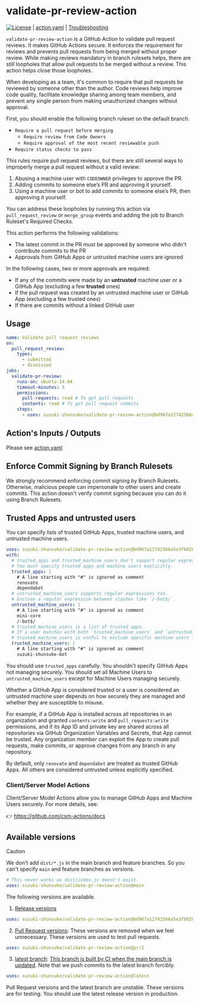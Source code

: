 # validate-pr-review-action

[![License](http://img.shields.io/badge/license-mit-blue.svg?style=flat-square)](https://raw.githubusercontent.com/suzuki-shunsuke/validate-pr-review-action/main/LICENSE) | [action.yaml](action.yaml) | [Troubleshooting](docs/trouble-shooting.md)

`validate-pr-review-action` is a GitHub Action to validate pull request reviews.
It makes GitHub Actions secure.
It enforces the requirement for reviews and prevents pull requests from being merged without proper review.
While making reviews mandatory in branch rulesets helps, there are still loopholes that allow pull requests to be merged without a review.
This action helps close those loopholes.

When developing as a team, it's common to require that pull requests be reviewed by someone other than the author.
Code reviews help improve code quality, facilitate knowledge sharing among team members, and prevent any single person from making unauthorized changes without approval.

First, you should enable the following branch ruleset on the default branch.

- `Require a pull request before merging`
  - `Require review from Code Owners`
  - `Require approval of the most recent reviewable push`
- `Require status checks to pass`

This rules require pull request reviews, but there are still several ways to improperly merge a pull request without a valid review:

1. Abusing a machine user with `CODEOWNER` privileges to approve the PR.
2. Adding commits to someone else’s PR and approving it yourself.
3. Using a machine user or bot to add commits to someone else’s PR, then approving it yourself.

You can address these loopholes by running this action via `pull_request_review` or `merge_group` events and adding the job to Branch Ruleset's Required Checks.

This action performs the following validations:

- The latest commit in the PR must be approved by someone who didn't contribute commits to the PR
- Approvals from GitHub Apps or untrusted machine users are ignored

In the following cases, two or more approvals are required:

- If any of the commits were made by an **untrusted** machine user or a GitHub App (excluding a few **trusted** ones)
- If the pull request was created by an untrusted machine user or GitHub App (excluding a few trusted ones)
- If there are commits without a linked GitHub user

## Usage

```yaml
name: Validate pull request reviews
on:
  pull_request_review:
    types:
      - submitted
      - dismissed
jobs:
  validate-pr-review:
    runs-on: ubuntu-24.04
    timeout-minutes: 5
    permissions:
      pull-requests: read # To get pull requests
      contents: read # To get pull request commits
    steps:
      - uses: suzuki-shunsuke/validate-pr-review-action@bd967a12742566a5e3fb02878e4e2447da68f72e # v0.0.4
```

## Action's Inputs / Outputs

Please see [action.yaml](action.yaml)

## Enforce Commit Signing by Branch Rulesets

We strongly recommend enforcing commit signing by Branch Rulesets.
Otherwise, malicious people can impersonate to other users and create commits.
This action doesn't verify commit signing because you can do it using Branch Rulesets.

## Trusted Apps and untrusted users

You can specify lists of trusted GitHub Apps, trusted machine users, and untrusted machine users.

```yaml
uses: suzuki-shunsuke/validate-pr-review-action@bd967a12742566a5e3fb02878e4e2447da68f72e # v0.0.4
with:
  # trusted_apps and trusted_machine_users don't support regular expressions.
  # You must specify trusted apps and machine users explicitly.
  trusted_apps: |
    # A line starting with "#" is ignored as comment
    renovate
    dependabot
  # untrusted_machine_users supports regular expressions too.
  # Enclose a regular expression between slashes like `/-bot$/`.
  untrusted_machine_users: |
    # A line starting with "#" is ignored as comment
    mini-core
    /-bot$/
  # trusted_machine_users is a list of trusted apps.
  # If a user matches with both `trusted_machine_users` and `untrusted_machine_users`, it is considered trusted.
  # trusted_machine_users is useful to exclude specific machine users from regular expressions of untrusted_machine_users.
  trusted_machine_users: |
    # A line starting with "#" is ignored as comment
    suzuki-shunsuke-bot
```

You should use `trusted_apps` carefully.
You shouldn't specify GitHub Apps not managing securely.
You should set all Machine Users to `untrusted_machine_users` except for Machine Users managing securely.

Whether a GitHub App is considered trusted or a user is considered an untrusted machine user depends on how securely they are managed and whether they are susceptible to misuse.

For example, if a GitHub App is installed across all repositories in an organization and granted `contents:write` and `pull_requests:write` permissions, and if its App ID and private key are shared across all repositories via GitHub Organization Variables and Secrets, that App cannot be trusted.
Any organization member can exploit the App to create pull requests, make commits, or approve changes from any branch in any repository.

By default, only `renovate` and `dependabot` are treated as trusted GitHub Apps.
All others are considered untrusted unless explicitly specified.

### Client/Server Model Actions

Client/Server Model Actions allow you to manage GitHub Apps and Machine Users securely.
For more details, see:

👉 https://github.com/csm-actions/docs

## Available versions

> [!CAUTION]
> We don't add `dist/*.js` in the main branch and feature branches.
> So you can't specify `main` and feature branches as versions.
>
> ```yaml
> # This never works as dist/index.js doesn't exist.
> uses: suzuki-shunsuke/validate-pr-review-action@main
> ```

The following versions are available.

1. [Release versions](https://github.com/suzuki-shunsuke/validate-pr-review-action/releases)

```yaml
uses: suzuki-shunsuke/validate-pr-review-action@bd967a12742566a5e3fb02878e4e2447da68f72e # v0.0.4
```

2. [Pull Request versions](https://github.com/suzuki-shunsuke/validate-pr-review-action/branches/all?query=pr%2F&lastTab=overview): These versions are removed when we feel unnecessary. These versions are used to test pull requests.

```yaml
uses: suzuki-shunsuke/validate-pr-review-action@pr/2
```

3. [latest branch](https://github.com/suzuki-shunsuke/validate-pr-review-action/tree/latest): [This branch is built by CI when the main branch is updated](https://github.com/suzuki-shunsuke/validate-pr-review-action/blob/latest/.github/workflows/main.yaml). Note that we push commits to the latest branch forcibly.

```yaml
uses: suzuki-shunsuke/validate-pr-review-action@latest
```

Pull Request versions and the latest branch are unstable.
These versions are for testing.
You should use the latest release version in production.
